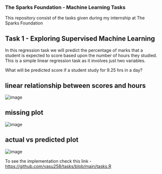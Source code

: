 ### The Sparks Foundation - Machine Learning Tasks
This repository consist of the tasks given during my internship at The Sparks Foundation


## Task 1 - Exploring Supervised Machine Learning

In this regression task we will predict the percentage of marks that a student is expected to score based upon the number of hours they studied.
This is a simple linear regression task as it involves just two variables.

What will be predicted score if a student study for 9.25 hrs in a day? 

## linear relationship between scores and hours
![image](https://user-images.githubusercontent.com/74041654/98374756-263a3000-2067-11eb-8597-9da174d1b51b.png)

## missing plot
![image](https://user-images.githubusercontent.com/74041654/98377157-7666c180-206a-11eb-8466-5154cbd2de4d.png)

## actual vs predicted plot
![image](https://user-images.githubusercontent.com/74041654/98379345-3228f080-206d-11eb-9b59-8b7d3fbc100c.png)

To see the implementation check this link - https://github.com/vasu258/tasks/blob/main/tasks.R
